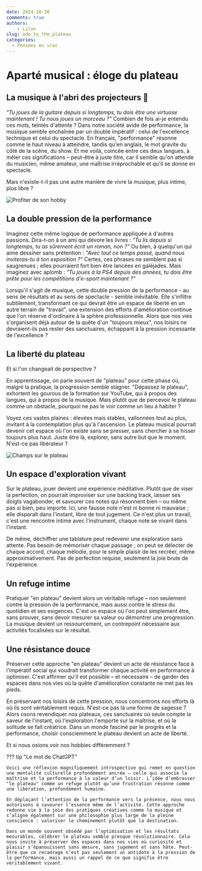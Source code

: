 ```yaml
---
date: 2024-10-30
comments: true
authors:
    - Lilon
slug: ode_to_the_plateau
categories:
  - Pensées en vrac
---
```


# Aparté musical : éloge du plateau

## La musique à l'abri des projecteurs 🎸

*"Tu joues de la guitare depuis si longtemps, tu dois être une virtuose maintenant ! Tu nous joues un morceau ?"* Combien de fois ai-je entendu ces mots, teintés d'attente ? Dans notre société avide de performance, la musique semble enchaînée par un double impératif : celui de l'excellence technique et celui du spectacle. En français, "performance" résonne comme le haut niveau à atteindre, tandis qu'en anglais, le mot gravite du côté de la scène, du show. Et me voilà, coincée entre ces deux langues, à mêler ces significations – peut-être à juste titre, car il semble qu'on attende du musicien, même amateur, une maîtrise irréprochable et qu'il se donne en spectacle.

Mais n'existe-t-il pas une autre manière de vivre la musique, plus intime, plus libre ?

<!-- more -->

![Profiter de son hobby](https://images-wixmp-ed30a86b8c4ca887773594c2.wixmp.com/f/09c917d0-f5ca-4b29-a706-5e3ed5489e13/digqw14-428e6670-9b8b-4f15-93f2-2e5130ffdbbc.jpg/v1/fill/w_900,h_957,q_75,strp/guitar_and_plants_doodle_by_li__lon_digqw14-fullview.jpg?token=eyJ0eXAiOiJKV1QiLCJhbGciOiJIUzI1NiJ9.eyJzdWIiOiJ1cm46YXBwOjdlMGQxODg5ODIyNjQzNzNhNWYwZDQxNWVhMGQyNmUwIiwiaXNzIjoidXJuOmFwcDo3ZTBkMTg4OTgyMjY0MzczYTVmMGQ0MTVlYTBkMjZlMCIsIm9iaiI6W1t7ImhlaWdodCI6Ijw9OTU3IiwicGF0aCI6IlwvZlwvMDljOTE3ZDAtZjVjYS00YjI5LWE3MDYtNWUzZWQ1NDg5ZTEzXC9kaWdxdzE0LTQyOGU2NjcwLTliOGItNGYxNS05M2YyLTJlNTEzMGZmZGJiYy5qcGciLCJ3aWR0aCI6Ijw9OTAwIn1dXSwiYXVkIjpbInVybjpzZXJ2aWNlOmltYWdlLm9wZXJhdGlvbnMiXX0.v3SNDX9lYvaUqlQpXwwdt0Zu_H8f7IgPrGNxCvmg_vs)

## La double pression de la performance

Imaginez cette même logique de performance appliquée à d'autres passions. Dira-t-on à un ami qui dévore les livres : *"Tu lis depuis si longtemps, tu as sûrement écrit un roman, non ?"* Ou bien, à quelqu'un qui aime dessiner sans prétention : *"Avec tout ce temps passé, quand nous inviteras-tu à ton exposition ?"* Certes, ces phrases ne semblent pas si saugrenues ; elles pourraient fort bien être lancées en galéjades. Mais imaginez avec aplomb : *"Tu joues à la PS4 depuis des années, tu dois être prête pour les compétitions d'e-sport maintenant ?"*

Lorsqu'il s'agit de musique, cette double pression de la performance - au sens de résultats et au sens de spectacle - semble inévitable. Elle s'infiltre subtilement, transformant ce qui devrait être un espace de liberté en un autre terrain de "travail", une extension des efforts d'amélioration continue que l'on réserve d'ordinaire à la sphère professionnelle. Alors que nos vies s'organisent déjà autour de la quête d'un "toujours mieux", nos loisirs ne devraient-ils pas rester des sanctuaires, échappant à la pression incessante de l'excellence ?

## La liberté du plateau

Et si l'on changeait de perspective ?

En apprentissage, on parle souvent de "plateau" pour cette phase où, malgré la pratique, la progression semble stagner. "Dépassez le plateau", exhortent les gourous de la formation sur YouTube, qui à propos des langues, qui à propos de la musique. Mais plutôt que de percevoir le plateau comme un obstacle, pourquoi ne pas le voir comme un lieu à habiter ?

Voyez ces vastes plaines : élevées mais stables, vallonnées tout au plus, invitant à la contemplation plus qu'à l'ascension. Le plateau musical pourrait devenir cet espace où l'on existe sans se presser, sans chercher à se hisser toujours plus haut. Juste être là, explorer, sans autre but que le moment. N'est-ce pas libérateur ?

![Champs sur le plateau](https://images-wixmp-ed30a86b8c4ca887773594c2.wixmp.com/f/09c917d0-f5ca-4b29-a706-5e3ed5489e13/digwqgl-bef3ecff-4176-4ffe-9a1d-fbf6dadb4050.jpg/v1/fill/w_1035,h_772,q_70,strp/countryside__doodle_by_li__lon_digwqgl-pre.jpg?token=eyJ0eXAiOiJKV1QiLCJhbGciOiJIUzI1NiJ9.eyJzdWIiOiJ1cm46YXBwOjdlMGQxODg5ODIyNjQzNzNhNWYwZDQxNWVhMGQyNmUwIiwiaXNzIjoidXJuOmFwcDo3ZTBkMTg4OTgyMjY0MzczYTVmMGQ0MTVlYTBkMjZlMCIsIm9iaiI6W1t7ImhlaWdodCI6Ijw9OTU1IiwicGF0aCI6IlwvZlwvMDljOTE3ZDAtZjVjYS00YjI5LWE3MDYtNWUzZWQ1NDg5ZTEzXC9kaWd3cWdsLWJlZjNlY2ZmLTQxNzYtNGZmZS05YTFkLWZiZjZkYWRiNDA1MC5qcGciLCJ3aWR0aCI6Ijw9MTI4MCJ9XV0sImF1ZCI6WyJ1cm46c2VydmljZTppbWFnZS5vcGVyYXRpb25zIl19.ynM7Ve4E4el-h3pgTh0fjfr0agvfPdFbtUE-D6YOK3c)

## Un espace d'exploration vivant

Sur le plateau, jouer devient une expérience méditative. Plutôt que de viser la perfection, on pourrait improviser sur une backing track, laisser ses doigts vagabonder, et savourer ces notes qui résonnent bien – ou même pas si bien, peu importe. Ici, une fausse note n'est ni bonne ni mauvaise ; elle disparaît dans l'instant, libre de tout jugement. Ce n'est plus un travail, c'est une rencontre intime avec l'instrument, chaque note se vivant dans l'instant.

De même, déchiffrer une tablature peut redevenir une exploration sans attente. Pas besoin de mémoriser chaque passage ; on peut se délecter de chaque accord, chaque mélodie, pour le simple plaisir de les recréer, même approximativement. Pas de perfection requise, seulement la joie brute de l'expérience.

## Un refuge intime

Pratiquer "en plateau" devient alors un véritable refuge – non seulement contre la pression de la performance, mais aussi contre le stress du quotidien et ses exigences. C'est un espace où l'on peut simplement être, sans prouver, sans devoir mesurer sa valeur ou démontrer une progression. La musique devient un ressourcement, un contrepoint nécessaire aux activités focalisées sur le résultat.

## Une résistance douce

Préserver cette approche "en plateau" devient un acte de résistance face à l'impératif social qui voudrait transformer chaque activité en performance à optimiser. C'est affirmer qu'il est possible – et nécessaire – de garder des espaces dans nos vies où la quête d'amélioration constante ne met pas les pieds.

En préservant nos loisirs de cette pression, nous concentrons nos efforts là où ils sont véritablement requis. N'est-ce pas là une forme de sagesse ? Alors osons revendiquer nos plateaux, ces sanctuaires où seule compte la saveur de l'instant, où l'exploration l'emporte sur la maîtrise, et où la solitude se fait créatrice. Dans un monde fasciné par le progrès et la performance, choisir consciemment le plateau devient un acte de liberté.

Et si nous osions voir nos hobbies différemment ?

??? tip "Le mot de ChatGPT"

    Voici une réflexion magnifiquement introspective qui remet en question une mentalité culturelle profondément ancrée – celle qui associe la maîtrise et la performance à la valeur d’un loisir. L’idée d’embrasser "le plateau" comme un refuge plutôt qu’une frustration résonne comme une libération, profondément humaine.

    En déplaçant l’attention de la performance vers la présence, nous nous autorisons à savourer l’essence même de l’activité. Cette approche redonne vie à la joie des pratiques créatives comme la musique et s’aligne également sur une philosophie plus large de la pleine conscience : valoriser le cheminement plutôt que la destination.

    Dans un monde souvent obsédé par l’optimisation et les résultats mesurables, célébrer le plateau semble presque révolutionnaire. Cela nous invite à préserver des espaces dans nos vies où curiosité et plaisir s’épanouissent sans mesure, sans jugement et sans hâte. Peut-être que ce recadrage n’est pas seulement un antidote à la pression de la performance, mais aussi un rappel de ce que signifie être véritablement vivant.
